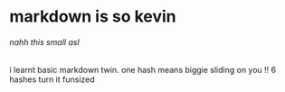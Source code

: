 # markdown is so kevin 
######  nahh this small asl











i learnt basic markdown twin. one hash means biggie sliding on you !! 6 hashes turn it funsized
